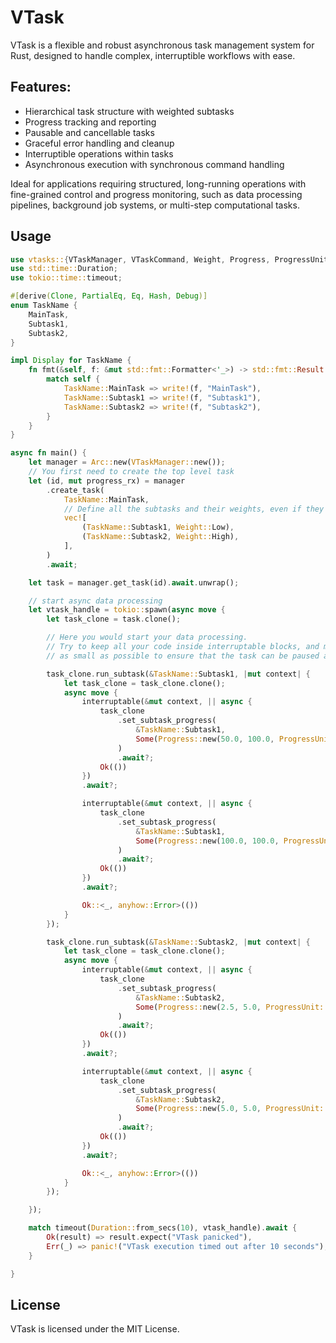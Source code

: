 # VTask

VTask is a flexible and robust asynchronous task management system for Rust, designed to handle complex, interruptible workflows with ease.

## Features:
- Hierarchical task structure with weighted subtasks
- Progress tracking and reporting
- Pausable and cancellable tasks
- Graceful error handling and cleanup
- Interruptible operations within tasks
- Asynchronous execution with synchronous command handling

Ideal for applications requiring structured, long-running operations with fine-grained control and progress monitoring, such as data processing pipelines, background job systems, or multi-step computational tasks.

## Usage
```rust
use vtasks::{VTaskManager, VTaskCommand, Weight, Progress, ProgressUnit, interruptable};
use std::time::Duration;
use tokio::time::timeout;

#[derive(Clone, PartialEq, Eq, Hash, Debug)]
enum TaskName {
    MainTask,
    Subtask1,
    Subtask2,
}

impl Display for TaskName {
    fn fmt(&self, f: &mut std::fmt::Formatter<'_>) -> std::fmt::Result {
        match self {
            TaskName::MainTask => write!(f, "MainTask"),
            TaskName::Subtask1 => write!(f, "Subtask1"),
            TaskName::Subtask2 => write!(f, "Subtask2"),
        }
    }
}

async fn main() {
    let manager = Arc::new(VTaskManager::new());
    // You first need to create the top level task
    let (id, mut progress_rx) = manager
        .create_task(
            TaskName::MainTask,
            // Define all the subtasks and their weights, even if they might not be used
            vec![
                (TaskName::Subtask1, Weight::Low),
                (TaskName::Subtask2, Weight::High),
            ],
        )
        .await;

    let task = manager.get_task(id).await.unwrap();

    // start async data processing
    let vtask_handle = tokio::spawn(async move {
        let task_clone = task.clone();

        // Here you would start your data processing.
        // Try to keep all your code inside interruptable blocks, and make each interruptable block
        // as small as possible to ensure that the task can be paused and resumed at any point.

        task_clone.run_subtask(&TaskName::Subtask1, |mut context| {
            let task_clone = task_clone.clone();
            async move {
                interruptable(&mut context, || async {
                    task_clone
                        .set_subtask_progress(
                            &TaskName::Subtask1,
                            Some(Progress::new(50.0, 100.0, ProgressUnit::Percentage)),
                        )
                        .await?;
                    Ok(())
                })
                .await?;

                interruptable(&mut context, || async {
                    task_clone
                        .set_subtask_progress(
                            &TaskName::Subtask1,
                            Some(Progress::new(100.0, 100.0, ProgressUnit::Percentage)),
                        )
                        .await?;
                    Ok(())
                })
                .await?;

                Ok::<_, anyhow::Error>(())
            }
        });

        task_clone.run_subtask(&TaskName::Subtask2, |mut context| {
            let task_clone = task_clone.clone();
            async move {
                interruptable(&mut context, || async {
                    task_clone
                        .set_subtask_progress(
                            &TaskName::Subtask2,
                            Some(Progress::new(2.5, 5.0, ProgressUnit::Items)),
                        )
                        .await?;
                    Ok(())
                })
                .await?;

                interruptable(&mut context, || async {
                    task_clone
                        .set_subtask_progress(
                            &TaskName::Subtask2,
                            Some(Progress::new(5.0, 5.0, ProgressUnit::Items)),
                        )
                        .await?;
                    Ok(())
                })
                .await?;

                Ok::<_, anyhow::Error>(())
            }
        });

    });

    match timeout(Duration::from_secs(10), vtask_handle).await {
        Ok(result) => result.expect("VTask panicked"),
        Err(_) => panic!("VTask execution timed out after 10 seconds"),
    }

}
```

## License

VTask is licensed under the MIT License.